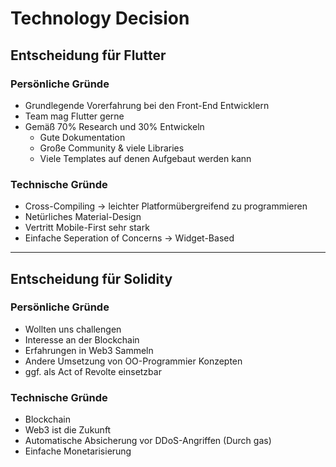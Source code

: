 # Technology Decision

## Entscheidung für Flutter

### Persönliche Gründe

- Grundlegende Vorerfahrung bei den Front-End Entwicklern
- Team mag Flutter gerne 
- Gemäß 70% Research und 30% Entwickeln 
  - Gute Dokumentation
  - Große Community & viele Libraries
  - Viele Templates auf denen Aufgebaut werden kann

### Technische Gründe

- Cross-Compiling &rarr; leichter Platformübergreifend zu programmieren
- Netürliches Material-Design
- Vertritt Mobile-First sehr stark
- Einfache Seperation of Concerns &rarr; Widget-Based

---

## Entscheidung für Solidity

### Persönliche Gründe

- Wollten uns challengen
- Interesse an der Blockchain
- Erfahrungen in Web3 Sammeln
- Andere Umsetzung von OO-Programmier Konzepten
- ggf. als Act of Revolte einsetzbar

### Technische Gründe

- Blockchain
- Web3 ist die Zukunft
- Automatische Absicherung vor DDoS-Angriffen (Durch gas)
- Einfache Monetarisierung

